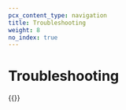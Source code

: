 ```yaml
---
pcx_content_type: navigation
title: Troubleshooting
weight: 8
no_index: true
---
```


# Troubleshooting

{{<directory-listing>}}